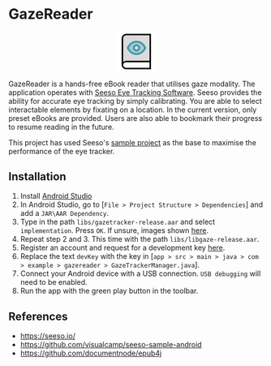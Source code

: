 # GazeReader

<p align="center" width="100%">
    <img width="15%" src="app/src/main/res/drawable/logo.png">
</p>

GazeReader is a hands-free eBook reader that utilises gaze modality. The application operates with [Seeso Eye Tracking Software](https://seeso.io/). Seeso provides the ability for accurate eye tracking by simply calibrating. You are able to select interactable elements by fixating on a location. In the current version, only preset eBooks are provided. Users are also able to bookmark their progress to resume reading in the future.

This project has used Seeso's [sample project](https://github.com/visualcamp/seeso-sample-android) as the base to maximise the performance of the eye tracker.

## Installation

1. Install [Android Studio](https://developer.android.com/studio)
2. In Android Studio, go to [```File > Project Structure > Dependencies```] and add a ```JAR\AAR Dependency```.
3. Type in the path ```libs/gazetracker-release.aar``` and select ```implementation```. Press ```OK```. If unsure, images shown [here](https://docs.seeso.io/nonversioning/quick-start/android-quick-start).
4. Repeat step 2 and 3. This time with the path ```libs/libgaze-release.aar```.
5. Register an account and request for a development key [here](https://seeso.io/).
6. Replace the text ```devKey``` with the key in [```app > src > main > java > com > example > gazereader > GazeTrackerManager.java```].
7. Connect your Android device with a USB connection. ```USB debugging``` will need to be enabled.
8. Run the app with the green play button in the toolbar.

## References

* https://seeso.io/
* https://github.com/visualcamp/seeso-sample-android
* https://github.com/documentnode/epub4j
